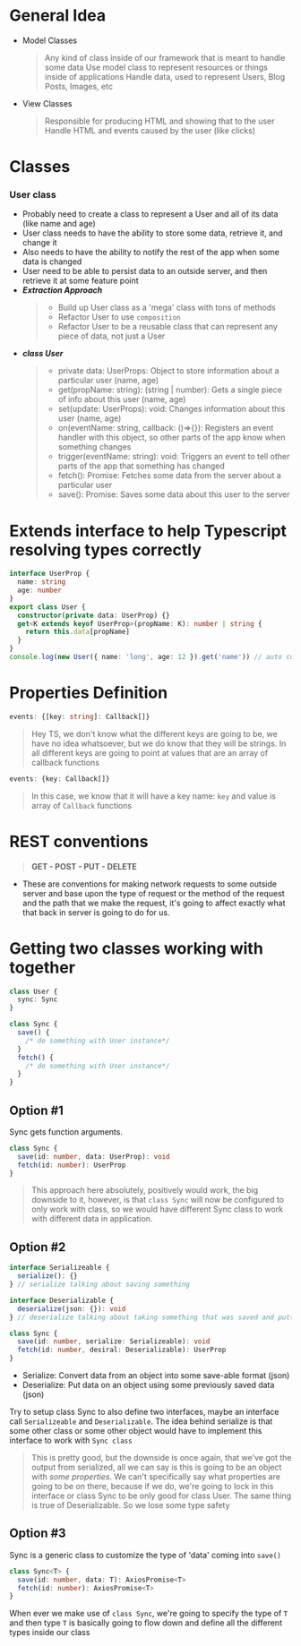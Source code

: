 # General Idea

- Model Classes
  > Any kind of class inside of our framework that is meant to handle some data
  > Use model class to represent resources or things inside of applications
  > Handle data, used to represent Users, Blog Posts, Images, etc
- View Classes
  > Responsible for producing HTML and showing that to the user
  > Handle HTML and events caused by the user (like clicks)

# Classes

### User class

- Probably need to create a class to represent a User and all of its data (like name and age)
- User class needs to have the ability to store some data, retrieve it, and change it
- Also needs to have the ability to notify the rest of the app when some data is changed
- User need to be able to persist data to an outside server, and then retrieve it at some feature point
- **_Extraction Approach_**
  > - Build up User class as a 'mega' class with tons of methods
  > - Refactor User to use `composition`
  > - Refactor User to be a reusable class that can represent any piece of data, not just a User
- **_class User_**
  > - private data: UserProps: Object to store information about a particular user (name, age)
  > - get(propName: string): (string | number): Gets a single piece of info about this user (name, age)
  > - set(update: UserProps): void: Changes information about this user (name, age)
  > - on(eventName: string, callback: ()=>{}): Registers an event handler with this object, so other parts of the app know when something changes
  > - trigger(eventName: string): void: Triggers an event to tell other parts of the app that something has changed
  > - fetch(): Promise: Fetches some data from the server about a particular user
  > - save(): Promise: Saves some data about this user to the server

# Extends interface to help Typescript resolving types correctly

```typescript
interface UserProp {
  name: string
  age: number
}
export class User {
  constructor(private data: UserProp) {}
  get<K extends keyof UserProp>(propName: K): number | string {
    return this.data[propName]
  }
}
console.log(new User({ name: 'long', age: 12 }).get('name')) // auto complete the get('') name || age will show up :D
```

# Properties Definition

```ts
events: {[key: string]: Callback[]}
```

> Hey TS, we don't know what the different keys are going to be, we have no idea whatsoever, but we do know that they will be strings. In all different keys are going to point at values that are an array of callback functions

```ts
events: {key: Callback[]}
```

> In this case, we know that it will have a key name: `key` and value is array of `Callback` functions

# REST conventions

> **GET - POST - PUT - DELETE**

- These are conventions for making network requests to some outside server and base upon the type of request or the method of the request and the path that we make the request, it's going to affect exactly what that back in server is going to do for us.

# Getting two classes working with together

```ts
class User {
  sync: Sync
}

class Sync {
  save() {
    /* do something with User instance*/
  }
  fetch() {
    /* do something with User instance*/
  }
}
```

## Option #1

Sync gets function arguments.

```ts
class Sync {
  save(id: number, data: UserProp): void
  fetch(id: number): UserProp
}
```

> This approach here absolutely, positively would work, the big downside to it, however, is that `class Sync` will now be configured to only work with class, so we would have different Sync class to work with different data in application.

## Option #2

```ts
interface Serializeable {
  serialize(): {}
} // serialize talking about saving something

interface Deserializable {
  deserialize(json: {}): void
} // deserialize talking about taking something that was saved and putting it back into our application

class Sync {
  save(id: number, serialize: Serializeable): void
  fetch(id: number, desiral: Deserializable): UserProp
}
```

- Serialize: Convert data from an object into some save-able format (json)
- Deserialize: Put data on an object using some previously saved data (json)

Try to setup class Sync to also define two interfaces, maybe an interface call `Serializeable` and `Deserializable`.
The idea behind serialize is that some other class or some other object would have to implement this interface to work with `Sync class`

> This is pretty good, but the downside is once again, that we've got the output from serialized, all we can say is this is going to be an object with _some properties_. We can't specifically say what properties are going to be on there, because if we do, we're going to lock in this interface or class Sync to be only good for class User. The same thing is true of Deserializable. So we lose some type safety

## Option #3

Sync is a generic class to customize the type of 'data' coming into `save()`

```ts
class Sync<T> {
  save(id: number, data: T): AxiosPromise<T>
  fetch(id: number): AxiosPromise<T>
}
```

When ever we make use of `class Sync`, we're going to specify the type of `T` and then type `T` is basically going to flow down and define all the different types inside our class
